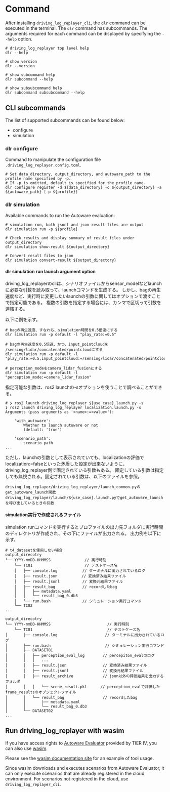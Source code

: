 # Command

After installing `driving_log_replayer_cli`, the `dlr` command can be executed in the terminal.
The `dlr` command has subcommands.
The arguments required for each command can be displayed by specifying the `--help` option.

```shell
# driving_log_replayer top level help
dlr --help

# show version
dlr --version

# show subcommand help
dlr subcommand --help

# show subsubcommand help
dlr subcommand subsubcommand --help
```

## CLI subcommands

The list of supported subcommands can be found below:

- configure
- simulation

### dlr configure

Command to manipulate the configuration file `.driving_log_replayer.config.toml`.

```shell
# Set data_directory, output_directory, and autoware_path to the profile name specified by -p.
# If -p is omitted, default is specified for the profile name.
dlr configure register -d ${data_directory} -o ${output_directory} -a ${autoware_path} [-p ${profile}]
```

### dlr simulation

Available commands to run the Autoware evaluation:

```shell
# simulation run, both jsonl and json result files are output
dlr simulation run -p ${profile}

# Check results and display summary of result files under output_directory
dlr simulation show-result ${output_directory}

# Convert result files to json
dlr simulation convert-result ${output_directory}
```


#### dlr simulation run launch argument option

driving_log_replayerのcliは、シナリオファイルからsensor_modelなどlaunchに必要な引数を読み取って、launchコマンドを生成する。
しかし、bagの再生速度など、実行時に変更したいlaunchの引数に関してはオプションで渡すことで指定可能である。
複数の引数を指定する場合には、カンマで区切って引数を連結する。

以下に例を示す。

```shell
# bagの再生速度、すなわち、simulation時間を0.5倍速にする
dlr simulation run -p default -l "play_rate:=0.5"

# bagの再生速度を0.5倍速、かつ、input_pointcloudを /sensing/lidar/concatenated/pointcloudにする
dlr simulation run -p default -l "play_rate:=0.5,input_pointcloud:=/sensing/lidar/concatenated/pointcloud"

# perception_modeをcamera_lidar_fusionにする
dlr simulation run -p default -l "perception_mode:=camera_lidar_fusion"
```

指定可能な引数は、ros2 launchの-sオプションを使うことで調べることができる。

```shell
# ❯ ros2 launch driving_log_replayer ${use_case}.launch.py -s
❯ ros2 launch driving_log_replayer localization.launch.py -s
Arguments (pass arguments as '<name>:=<value>'):

    'with_autoware':
        Whether to launch autoware or not
        (default: 'true')

    'scenario_path':
        scenario path
...
```

ただし、launchの引数として表示されていても、localizationの評価でlocalization:=falseといった矛盾した設定が出来ないように、driving_log_replayer側で固定されている引数もある。
固定している引数は指定しても無視される。固定されている引数は、以下のファイルを参照。

```shell
driving_log_replayer/driving_log_replayer/launch_common.pyのget_autoware_launch関数
driving_log_replayer/launch/${use_case}.launch.pyでget_autoware_launchを呼び出しているときの引数
```

#### simulation実行で作成されるファイル

simulation runコマンドを実行するとプロファイルの出力先フォルダに実行時間のディレクトリが作成され、その下にファイルが出力される。
出力例を以下に示す。

```shell
# t4_datasetを使用しない場合
output_direcotry
└── YYYY-mmDD-HHMMSS               // 実行時刻
    └── TC01                       // テストケース名
    │   ├── console.log           // ターミナルに出力されているログ
    │   ├── result.json　         // 変換済み結果ファイル
    │   ├── result.jsonl          // 変換元結果ファイル
    │   ├── result_bag            // recordしたbag
    │   │   ├── metadata.yaml
    │   │   └── result_bag_0.db3
    │   └── run.bash              // シミュレーション実行コマンド
    └── TC02
...
```

```shell
output_direcotry
└── YYYY-mmDD-HHMMSS                         // 実行時刻
    └── TC01                                 // テストケース名
│       ├── console.log                     // ターミナルに出力されているログ
│       ├── run.bash                        // シミュレーション実行コマンド
│       ├── DATASET01
│       │   ├── perception_eval_log        // percepiton_evalのログ
│       │   │   ...
│       │   ├── result.json                // 変換済み結果ファイル
│       │   ├── result.jsonl               // 変換元結果ファイル
│       │   ├── result_archive             // json以外の評価結果を出力するフォルダ
│       │   │   └── scene_result.pkl      // perception_evalで評価したframe_resultsのオブジェクトファイル
│       │   └── result_bag                 // recordしたbag
│       │       ├── metadata.yaml
│       │       └── result_bag_0.db3
│       └── DATASET02
...
```


## Run driving_log_replayer with wasim

If you have access rights to [Autoware Evaluator](https://docs.web.auto/user-manuals/evaluator/introduction) provided by TIER IV,
you can also use [wasim](https://docs.web.auto/developers-guides/wasim/introduction).

Please see the [wasim documentation site](https://docs.web.auto/developers-guides/wasim/use-cases/run-simulations-locally/) for an example of tool usage.

Since wasim downloads and executes scenarios from Autoware Evaluator, it can only execute scenarios that are already registered in the cloud environment.
For scenarios not registered in the cloud, use `driving_log_replayer_cli`.
